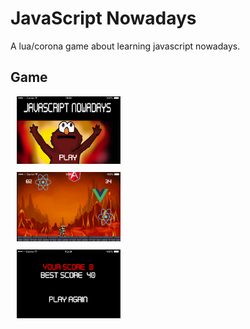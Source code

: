# JavaScript Nowadays
A lua/corona game about learning javascript nowadays.

## Game
<div style="width: 33%; margin: 10px">
<img src="assets/menu.png" />
</div>
<div style="width: 33%; margin: 10px">
<img src="assets/game.png" />
</div>
<div style="width: 33%; margin: 10px">
<img src="assets/game-over.png" />
</div>